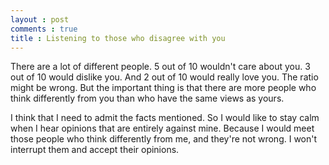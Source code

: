 ```yaml
---
layout : post
comments : true
title : Listening to those who disagree with you
---
```


There are a lot of different people. 5 out of 10 wouldn't care about you. 3 out of 10 would dislike you. And 2 out of 10 would really love you. The ratio might be wrong. But the important thing is that there are more people who think differently from you than who have the same views as yours.

<!--break-->

I think that I need to admit the facts mentioned. So I would like to stay calm when I hear opinions that are entirely against mine. Because I would meet those people who think differently from me, and they're not wrong. I won't interrupt them and accept their opinions.
